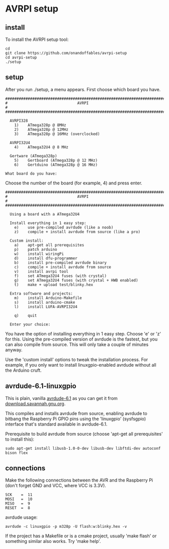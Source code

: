 AVRPI setup
===========

install
-------

To install the AVRPI setup tool:

	cd
	git clone https://github.com/onandoffables/avrpi-setup
	cd avrpi-setup
	./setup

setup
-----

After you run ./setup, a menu appears. First choose which board you have.

	#######################################################################
	#                               AVRPI                                 #
	#######################################################################

	  AVRPI328
		1)    ATmega328p @ 8MHz
		2)    ATmega328p @ 12MHz
		3)    ATmega328p @ 16MHz (overclocked)

	  AVRPI32U4
		4)    ATmega32U4 @ 8 MHz

	  Gertware (ATmega328p)
		5)    Gertboard (ATmega328p @ 12 MHz)
		6)    Gertduino (ATmega328p @ 16 MHz)

	What board do you have:

Choose the number of the board (for example, 4) and press enter.

	#######################################################################
	#                               AVRPI                                 #
	#######################################################################

	  Using a board with a ATmega32U4

	  Install everything in 1 easy step:
		e)    use pre-compiled avrdude (like a noob)
		z)    compile + install avrdude from source (like a pro)

	  Custom install:
		a)    apt-get all prerequisites
		p)    patch arduino
		w)    install wiringPi
		d)    install dfu-programmer
		b)    install pre-compiled avrdude binary
		c)    compile + install avrdude from source
		v)    install avrpi tool
		f)    set ATmega32U4 fuses (with crystal)
		g)    set ATmega32U4 fuses (with crystal + HWB enabled)
		t)    make + upload test/blinky.hex

	  Extra software and projects:
		m)    install Arduino-Makefile
		s)    install arduino-cmake
		l)    install LUFA-AVRPI32U4

		q)    quit

	  Enter your choice:

You have the option of installing everything in 1 easy step. Choose 'e' or 'z' for this. Using the pre-compiled version of avrdude is the fastest, but you can also compile from source. This will only take a couple of minutes anyway.

Use the 'custom install' options to tweak the installation process. For example, if you only want to install linuxgpio-enabled avrdude without all the Arduino cruft.

avrdude-6.1-linuxgpio
---------------------
This is plain, vanilla [avrdude-6.1](http://download.savannah.gnu.org/releases/avrdude/avrdude-6.1.tar.gz) as you can get it from [download.savannah.gnu.org](http://download.savannah.gnu.org/releases/avrdude/).

This compiles and installs avrdude from source, enabling avrdude to bitbang the Raspberry Pi GPIO pins using the 'linuxgpio' (sysfsgpio) interface that's standard available in avrdude-6.1.

Prerequisite to build avrdude from source (choose 'apt-get all prerequisites' to install this):

	sudo apt-get install libusb-1.0-0-dev libusb-dev libftdi-dev autoconf bison flex

connections
-----------
Make the following connections between the AVR and the Raspberry Pi (don't forget GND and VCC, where VCC is 3.3V).

	SCK    =  11
	MOSI   =  10
	MISO   =  9
	RESET  =  8

avrdude usage:

	avrdude -c linuxgpio -p m328p -U flash:w:blinky.hex -v

If the project has a Makefile or is a cmake project, usually 'make flash' or something similar also works. Try 'make help'.
